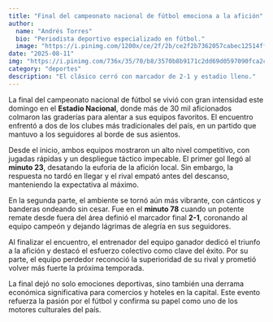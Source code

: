 ```yaml
---
title: "Final del campeonato nacional de fútbol emociona a la afición"
author:
  name: "Andrés Torres"
  bio: "Periodista deportivo especializado en fútbol."
  image: "https://i.pinimg.com/1200x/ce/2f/2b/ce2f2b7362057cabec12514ffa3ed384.jpg"
date: "2025-08-11"
img: "https://i.pinimg.com/736x/35/70/b8/3570b8b9171c2dd69d0597090fca2c10.jpg"
category: "deportes"
description: "El clásico cerró con marcador de 2-1 y estadio lleno."
---
```


La final del campeonato nacional de fútbol se vivió con gran intensidad este domingo en el **Estadio Nacional**, donde más de 30 mil aficionados colmaron las graderías para alentar a sus equipos favoritos. El encuentro enfrentó a dos de los clubes más tradicionales del país, en un partido que mantuvo a los seguidores al borde de sus asientos.

Desde el inicio, ambos equipos mostraron un alto nivel competitivo, con jugadas rápidas y un despliegue táctico impecable. El primer gol llegó al **minuto 23**, desatando la euforia de la afición local. Sin embargo, la respuesta no tardó en llegar y el rival empató antes del descanso, manteniendo la expectativa al máximo.

En la segunda parte, el ambiente se tornó aún más vibrante, con cánticos y banderas ondeando sin cesar. Fue en el **minuto 78** cuando un potente remate desde fuera del área definió el marcador final **2-1**, coronando al equipo campeón y dejando lágrimas de alegría en sus seguidores.

Al finalizar el encuentro, el entrenador del equipo ganador dedicó el triunfo a la afición y destacó el esfuerzo colectivo como clave del éxito. Por su parte, el equipo perdedor reconoció la superioridad de su rival y prometió volver más fuerte la próxima temporada.

La final dejó no solo emociones deportivas, sino también una derrama económica significativa para comercios y hoteles en la capital. Este evento refuerza la pasión por el fútbol y confirma su papel como uno de los motores culturales del país.
